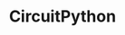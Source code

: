 ---
blog: https://blog.adafruit.com/category/circuitpython
git: https://github.com/adafruit/circuitpython
logohandle: circuitpython
sort: circuitpython
title: CircuitPython
website: https://circuitpython.org/
---